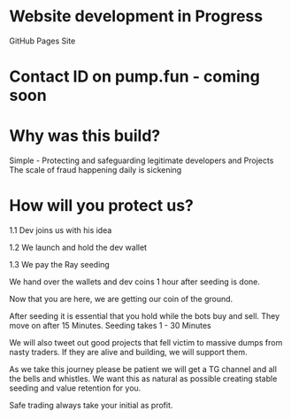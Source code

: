 # Website development in Progress
GitHub Pages Site
# Contact ID on pump.fun - coming soon

# Why was this build?
Simple - Protecting and safeguarding legitimate developers and Projects  
The scale of fraud happening daily is sickening

# How will you protect us?
1.1 Dev joins us with his idea

1.2 We launch and hold the dev wallet

1.3 We pay the Ray seeding

We hand over the wallets and dev coins 1 hour after seeding is done.

Now that you are here, we are getting our coin of the ground.

After seeding it is essential that you hold while the bots buy and sell. They move on after 15 Minutes.
Seeding takes 1 - 30 Minutes 

We will also tweet out good projects that fell victim to massive dumps from nasty traders. If they are alive and building, we will support them.

As we take this journey please be patient we will get a TG channel and all the bells and whistles.
We want this as natural as possible creating stable seeding and value retention for you.

Safe trading always take your initial as profit.
